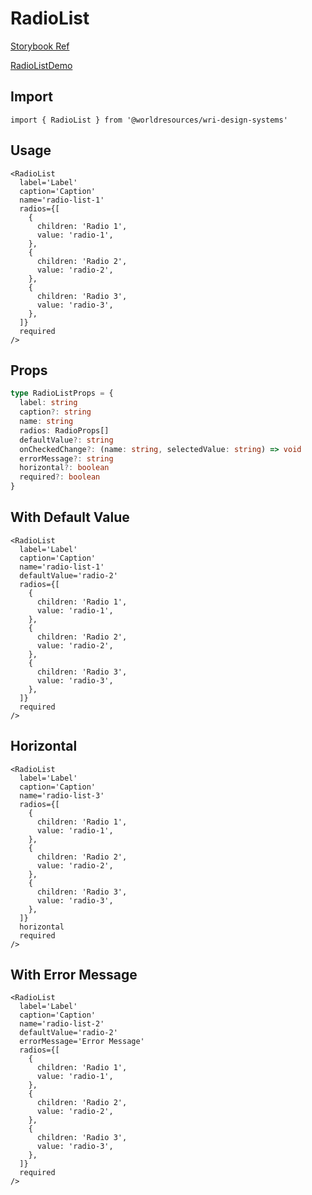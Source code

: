 # RadioList

[Storybook Ref](https://wri.github.io/wri-design-systems/?path=/docs/forms-inputs-radio-list--docs)

[RadioListDemo](https://github.com/wri/wri-design-systems/blob/main/src/components/Forms/Inputs/RadioList/RadioListDemo.tsx)

## Import

```tsx
import { RadioList } from '@worldresources/wri-design-systems'
```

## Usage

```tsx
<RadioList
  label='Label'
  caption='Caption'
  name='radio-list-1'
  radios={[
    {
      children: 'Radio 1',
      value: 'radio-1',
    },
    {
      children: 'Radio 2',
      value: 'radio-2',
    },
    {
      children: 'Radio 3',
      value: 'radio-3',
    },
  ]}
  required
/>
```

## Props

```ts
type RadioListProps = {
  label: string
  caption?: string
  name: string
  radios: RadioProps[]
  defaultValue?: string
  onCheckedChange?: (name: string, selectedValue: string) => void
  errorMessage?: string
  horizontal?: boolean
  required?: boolean
}
```

## With Default Value

```tsx
<RadioList
  label='Label'
  caption='Caption'
  name='radio-list-1'
  defaultValue='radio-2'
  radios={[
    {
      children: 'Radio 1',
      value: 'radio-1',
    },
    {
      children: 'Radio 2',
      value: 'radio-2',
    },
    {
      children: 'Radio 3',
      value: 'radio-3',
    },
  ]}
  required
/>
```

## Horizontal

```tsx
<RadioList
  label='Label'
  caption='Caption'
  name='radio-list-3'
  radios={[
    {
      children: 'Radio 1',
      value: 'radio-1',
    },
    {
      children: 'Radio 2',
      value: 'radio-2',
    },
    {
      children: 'Radio 3',
      value: 'radio-3',
    },
  ]}
  horizontal
  required
/>
```

## With Error Message

```tsx
<RadioList
  label='Label'
  caption='Caption'
  name='radio-list-2'
  defaultValue='radio-2'
  errorMessage='Error Message'
  radios={[
    {
      children: 'Radio 1',
      value: 'radio-1',
    },
    {
      children: 'Radio 2',
      value: 'radio-2',
    },
    {
      children: 'Radio 3',
      value: 'radio-3',
    },
  ]}
  required
/>
```
